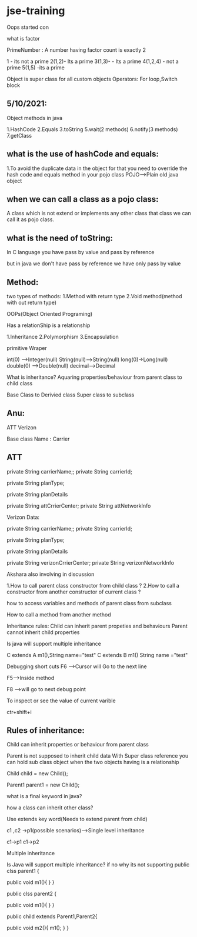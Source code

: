 # jse-training
Oops started
con


what is factor

PrimeNumber : A number having factor count is  exactly 2

1 - its not a prime
2(1,2)- Its a prime
3(1,3)- - Its a prime
4(1,2,4) - not a prime
5(1,5) -its a prime

Object is super class for all custom objects
Operators:
For loop,Switch block

5/10/2021:
-------------------
Object methods in java

1.HashCode
2.Equals
3.toString
5.wait(2 methods)
6.notify(3 methods)
7.getClass

what is the use of hashCode and equals:
-------------------------------------
1.To avoid the duplicate data in the object for that you need to override the hash code and equals method in your pojo class
POJO-->Plain old java object

when we can call a class as a pojo class:
----------------------------------------
A class which is not extend or implements any other class that class we can call it as pojo class.


what is the need of toString:
---------------------------


In C language you have pass by value and pass by reference

but in java we don't have pass by reference we have only pass by value

Method:
------

two types of methods:
1.Method with return type
2.Void method(method with out return type)

OOPs(Object Oriented Programing)

Has a relationShip
is a relationship

1.Inheritance
2.Polymorphism
3.Encapsulation

primitive
Wraper



int(0) -->Integer(null)
String(null)-->String(null)
long(0)->Long(null)
double(0) -->Double(null)
decimal-->Decimal

What is inheritance?
Aquaring properties/behaviour from parent class to child class

Base Class to Derivied class
Super class to subclass

Anu:
---------

ATT
Verizon

Base class Name : Carrier

ATT
---------

private String carrierName;;
private String carrierId;

private String planType;

private String planDetails

private String attCrrierCenter;
private String attNetworkInfo


Verizon Data:

private String carrierName;;
private String carrierId; 

private String planType;

private String planDetails

private String verizonCrrierCenter;
private String verizonNetworkInfo

Akshara also involving in   discussion

1.How to call parent class constructor from child class ?
2.How to call a constructor from another constructor of current class ?

how to access variables and methods of parent class from subclass

How to call a method from another method

Inheritance rules:
Child can inherit parent propeties and behaviours
Parent cannot inherit child properties




Is java will support multiple inheritance


C extends A  m1(),String name="test"
C extends B  m1() String name ="test"






Debugging short cuts
F6 -->Cursor will Go to the next line

F5-->Inside method

F8 -->will go to next debug point


To inspect or see the value of current varible 


ctr+shift+i

Rules of  inheritance:
--------------------------
Child can inherit properties or behaviour from  parent  class

Parent  is not  supposed to  inherit  child data
With Super class reference you can  hold sub class object when the  two objects having is a relationship


Child child = new Child();

Parent1 parent1 = new Child(); 

what is a final keyword in java?

how  a class can  inherit other class?

Use extends key word(Needs to extend parent from child)

c1 ,c2 ->p1(possible scenarios)-->Single level inheritance

c1->p1
c1->p2

Multiple inheritance

Is Java will support multiple inheritance?
if no why its not supporting
public clss parent1 {

public void m1(){
}
}

public clss parent2 {

public void m1(){
}
}

public child extends Parent1,Parent2{

   public void  m2(){
     m1();
   }
}




